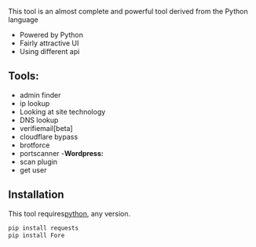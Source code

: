 This tool is an almost complete and powerful tool derived from the Python language

- Powered by Python
- Fairly attractive UI
- Using different api

## Tools:

- admin finder
- ip lookup
- Looking at site technology
- DNS lookup
- verifiemail[beta]
- cloudflare bypass
- brotforce
- portscanner
-**Wordpress:**
- scan plugin
- get user

## Installation

This tool requires[python](https://www.python.org/), any version.

```sh
pip install requests
pip install Fore
```








